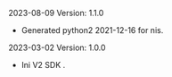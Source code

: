 2023-08-09 Version: 1.1.0
- Generated python2 2021-12-16 for nis.

2023-03-02 Version: 1.0.0
- Ini V2 SDK .

